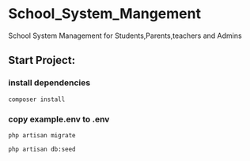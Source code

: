 # School_System_Mangement
School System Management for Students,Parents,teachers and Admins
## Start Project:
### install dependencies
```
composer install
```
### copy example.env to .env
```
php artisan migrate
```
```
php artisan db:seed
```
